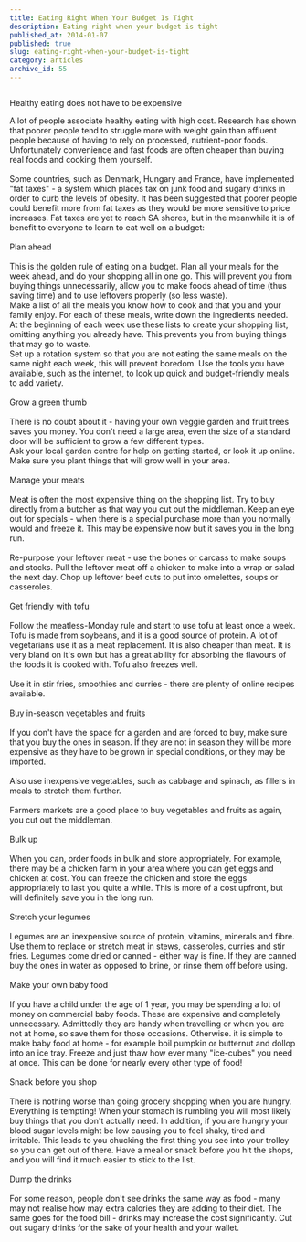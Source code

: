 ```yaml
---
title: Eating Right When Your Budget Is Tight
description: Eating right when your budget is tight
published_at: 2014-01-07
published: true
slug: eating-right-when-your-budget-is-tight
category: articles
archive_id: 55
---
```


<div><img src="/assets/images/articles/eating_on_a_budget.jpg" alt=""><p class="caption">Healthy eating does not have to be expensive</p>A lot of people associate healthy eating with high cost. Research has shown that poorer people tend to struggle more with weight gain than affluent people because of having to rely on processed, nutrient-poor foods. Unfortunately convenience and fast foods are often cheaper than buying real foods and cooking them yourself.  <br><br>
Some countries, such as Denmark, Hungary and France, have implemented "fat taxes" - a system which places tax on junk food and sugary drinks in order to curb the levels of obesity. It has been suggested that poorer people could benefit more from fat taxes as they would be more sensitive to price increases. Fat taxes are yet to reach SA shores, but in the meanwhile it is of benefit to everyone to learn to eat well on a budget:<br><br><span class="underLine">Plan ahead</span><br><br>
This is the golden rule of eating on a budget. Plan all your meals for the week ahead, and do your shopping all in one go. This will prevent you from buying things unnecessarily, allow you to make foods ahead of time (thus saving time)  and to use leftovers properly (so less waste). <br>
Make a list of all the meals you know how to cook and that you and your family enjoy. For each of these meals, write down the ingredients needed. At the beginning of each week use these lists to create your shopping list, omitting anything you already have. This prevents you from buying things that may go to waste.<br>
Set up a rotation system so that you are not eating the same meals on the same night each week, this will prevent boredom. Use the tools you have available, such as the internet, to look up quick and budget-friendly meals to add variety.<br><br><span class="underLine">Grow a green thumb</span><br><br>
There is no doubt about it - having your own veggie garden and fruit trees saves you money. You don't need a large area, even the size of a standard door will be sufficient to grow a few different types. <br>
Ask your local garden centre for help on getting started, or look it up online. Make sure you plant things that will grow well in your area. <br><br><span class="underLine">Manage your meats</span><br><br>
Meat is often the most expensive thing on the shopping list. Try to buy directly from a butcher as that way you cut out the middleman. Keep an eye out for specials - when there is a special purchase more than you normally would and freeze it. This may be expensive now but it saves you in the long run. <br><br>
Re-purpose your leftover meat - use the bones or carcass to make soups and stocks. Pull the leftover meat off a chicken to make into a wrap or salad the next day. Chop up leftover beef cuts to put into omelettes, soups or casseroles.<br><br><span class="underLine">Get friendly with tofu</span><br><br>
Follow the meatless-Monday rule and start to use tofu at least once a week. Tofu is made from soybeans, and it is a good source of protein. A lot of vegetarians use it as a meat replacement. It is also cheaper than meat. It is very bland on it's own but has a great ability for absorbing the flavours of the foods it is cooked with. Tofu also freezes well.<br><br>
Use it in stir fries, smoothies and curries - there are plenty of online recipes available.<br><br><span class="underLine">Buy in-season vegetables and fruits</span><br><br>
If you don't have the space for a garden and are forced to buy, make sure that you buy the ones in season. If they are not in season they will be more expensive as they have to be grown in special conditions, or they may be imported.<br><br>
Also use inexpensive vegetables, such as cabbage and spinach, as fillers in meals to stretch them further. <br><br>
Farmers markets are a good place to buy vegetables and fruits as again, you cut out the middleman. <br><br><span class="underLine">Bulk up</span><br><br>
When you can, order foods in bulk and store appropriately. For example, there may be a chicken farm in your area where you can get eggs and chicken at cost. You can freeze the chicken and store the eggs appropriately to last you quite a while. This is more of a cost upfront, but will definitely save you in the long run. <br><br><span class="underLine">Stretch your legumes</span><br><br>
Legumes are an inexpensive source of protein, vitamins, minerals and fibre. Use them to replace or stretch meat in stews, casseroles, curries and stir fries. Legumes come dried or canned - either way is fine. If they are canned buy the ones in water as opposed to brine, or rinse them off before using. <br><br><span class="underLine">Make your own baby food</span><br><br>
If you have a child under the age of 1 year, you may be spending a lot of money on commercial baby foods. These are expensive and completely unnecessary. Admittedly they are handy when travelling or when you are not at home, so save them for those occasions. Otherwise. it is simple to make baby food at home - for example boil pumpkin or butternut and dollop into an ice tray. Freeze and just thaw how ever many "ice-cubes" you need at once. This can be done for nearly every other type of food!<br><br><span class="underLine">Snack before you shop</span><br><br>
There is nothing worse than going grocery shopping when you are hungry. Everything is tempting! When your stomach is rumbling you will most likely buy things that you don't actually need. In addition, if you are hungry your blood sugar levels might be low causing you to feel shaky, tired and irritable. This leads to you chucking the first thing you see into your trolley so you can get out of there. Have a meal or snack before you hit the shops, and you will find it much easier to stick to the list.<br><br><span class="underLine">Dump the drinks</span><br><br>
For some reason, people don't see drinks the same way as food - many may not realise how may extra calories they are adding to their diet. The same goes for the food bill - drinks may increase the cost significantly. Cut out sugary drinks for the sake of your health and your wallet.</div>